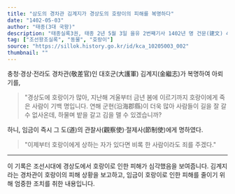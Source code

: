 ```yaml
---
title: "삼도의 경차관 김계지가 경상도의 호랑이의 피해를 복명하다"
date: "1402-05-03"
author: "태종(3대 국왕)"
description: "태종실록3권, 태종 2년 5월 3일 을유 2번째기사 1402년 명 건문(建文) 4년"
tag: ["조선왕조실록", "동물", "호랑이"]
source: "https://sillok.history.go.kr/id/kca_10205003_002"
thumbnail: ""
---
```


충청·경상·전라도 경차관(敬差官)인 대호군(大護軍) 김계지(金繼志)가 복명하여 아뢰기를,

> "경상도에 호랑이가 많아, 지난해 겨울부터 금년 봄에 이르기까지 호랑이에게 죽은 사람이 기백 명입니다. 연해 군현(沿海郡縣)이 더욱 많아 사람들이 길을 잘 갈 수 없사온데, 하물며 밭을 갈고 김을 맬 수 있겠습니까?

하니, 임금이 즉시 그 도(道)의 관찰사(觀察使)·절제사(節制使)에게 명하였다.

> "이제부터 호랑이에게 상하는 자가 있다면 비록 한 사람이라도 죄를 주겠다."

---

이 기록은 조선시대에 경상도에서 호랑이로 인한 피해가 심각했음을 보여줍니다. 김계지라는 경차관이 호랑이의 피해 상황을 보고하고, 임금이 호랑이로 인한 피해를 줄이기 위해 엄중한 조치를 취한 내용입니다.
